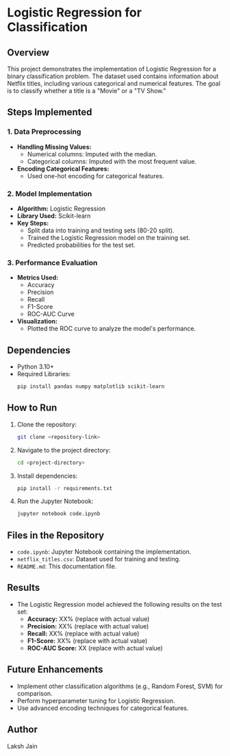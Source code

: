 # Logistic Regression for Classification

## Overview
This project demonstrates the implementation of Logistic Regression for a binary classification problem. The dataset used contains information about Netflix titles, including various categorical and numerical features. The goal is to classify whether a title is a "Movie" or a "TV Show."

## Steps Implemented

### 1. Data Preprocessing
- **Handling Missing Values:**
  - Numerical columns: Imputed with the median.
  - Categorical columns: Imputed with the most frequent value.
- **Encoding Categorical Features:**
  - Used one-hot encoding for categorical features.

### 2. Model Implementation
- **Algorithm:** Logistic Regression
- **Library Used:** Scikit-learn
- **Key Steps:**
  - Split data into training and testing sets (80-20 split).
  - Trained the Logistic Regression model on the training set.
  - Predicted probabilities for the test set.

### 3. Performance Evaluation
- **Metrics Used:**
  - Accuracy
  - Precision
  - Recall
  - F1-Score
  - ROC-AUC Curve
- **Visualization:**
  - Plotted the ROC curve to analyze the model's performance.

## Dependencies
- Python 3.10+
- Required Libraries:
  ```bash
  pip install pandas numpy matplotlib scikit-learn
  ```

## How to Run
1. Clone the repository:
   ```bash
   git clone <repository-link>
   ```
2. Navigate to the project directory:
   ```bash
   cd <project-directory>
   ```
3. Install dependencies:
   ```bash
   pip install -r requirements.txt
   ```
4. Run the Jupyter Notebook:
   ```bash
   jupyter notebook code.ipynb
   ```

## Files in the Repository
- `code.ipynb`: Jupyter Notebook containing the implementation.
- `netflix_titles.csv`: Dataset used for training and testing.
- `README.md`: This documentation file.

## Results
- The Logistic Regression model achieved the following results on the test set:
  - **Accuracy:** XX% (replace with actual value)
  - **Precision:** XX% (replace with actual value)
  - **Recall:** XX% (replace with actual value)
  - **F1-Score:** XX% (replace with actual value)
  - **ROC-AUC Score:** XX (replace with actual value)

## Future Enhancements
- Implement other classification algorithms (e.g., Random Forest, SVM) for comparison.
- Perform hyperparameter tuning for Logistic Regression.
- Use advanced encoding techniques for categorical features.

## Author
Laksh Jain
